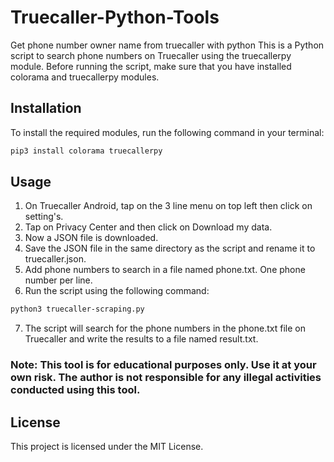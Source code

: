 # Truecaller-Python-Tools
Get phone number owner name from truecaller with python
This is a Python script to search phone numbers on Truecaller using the truecallerpy module. Before running the script, make sure that you have installed colorama and truecallerpy modules.

## Installation
To install the required modules, run the following command in your terminal:
```sh
pip3 install colorama truecallerpy
```

## Usage
1. On Truecaller Android, tap on the 3 line menu on top left then click on setting's.
2. Tap on Privacy Center and then click on Download my data.
3. Now a JSON file is downloaded.
4. Save the JSON file in the same directory as the script and rename it to truecaller.json.
5. Add phone numbers to search in a file named phone.txt. One phone number per line.
6. Run the script using the following command:
```sh
python3 truecaller-scraping.py
```
7. The script will search for the phone numbers in the phone.txt file on Truecaller and write the results to a file named result.txt.

### Note: This tool is for educational purposes only. Use it at your own risk. The author is not responsible for any illegal activities conducted using this tool.

## License
This project is licensed under the MIT License.
